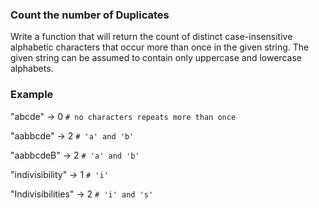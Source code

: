### Count the number of Duplicates

Write a function that will return the count of distinct case-insensitive alphabetic characters that occur more than once in the given string. The given string can be assumed to contain only uppercase and lowercase alphabets.

### Example

"abcde" -> 0 ```# no characters repeats more than once```

"aabbcde" -> 2 ```# 'a' and 'b'```

"aabbcdeB" -> 2 ```# 'a' and 'b'```

"indivisibility" -> 1 ```# 'i'```

"Indivisibilities" -> 2 ```# 'i' and 's'```
